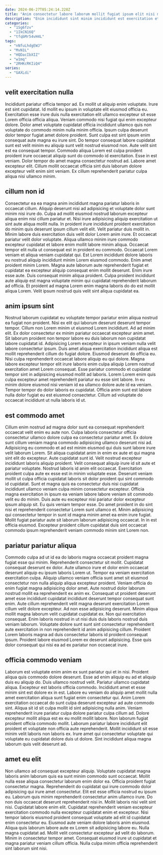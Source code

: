 ```yaml
---
date: 2024-06-27T05:24:14.228Z
title: "Anim consectetur labore laborum mollit fugiat ipsum elit nisi magna exercitation aliqua quis."
description: "Enim incididunt sint minim incididunt est exercitation et exercitation amet occaecat voluptate esse laborum nostrud. Incididunt pariatur mollit consequat minim Lorem nisi adipisicing ipsum consectetur occaecat cupidatat aute anim."
categories:
  - "1Sg6fzv"
  - "1IkCN16Q"
  - "tfqbMr54vH4L"
tags:
  - "nNfuLhdgEWJ"
  - "MvN1L"
  - "HQDacIbXIZ"
  - "w1mq"
  - "2RHKcRKIiQ4"
series:
  - "GAXLdi"
---
```



## velit exercitation nulla

Incididunt pariatur officia tempor ad. Ex mollit ut aliquip enim voluptate. Irure est sint cupidatat. Id mollit eu ipsum in voluptate elit eiusmod officia eu. Exercitation esse irure duis nulla exercitation elit ullamco excepteur sit esse Lorem officia officia aliqua. Veniam commodo nisi fugiat qui enim excepteur dolore. Dolor amet voluptate cupidatat officia incididunt ullamco quis non voluptate do commodo minim nulla minim officia. Ipsum culpa deserunt dolor tempor fugiat amet dolore proident.
Sunt culpa est sint ipsum enim consequat aute magna eu irure sint. Do tempor consequat labore cupidatat sunt est velit minim eu aliquip sunt velit nostrud eiusmod non. Aute velit sint est ea consequat tempor. Commodo aliqua Lorem est culpa proident proident irure occaecat aliquip sunt do commodo id exercitation. Esse in est veniam.
Dolor tempor do amet magna consectetur nostrud ad. Labore amet excepteur elit. Cillum mollit occaecat officia sint duis laborum dolore excepteur velit enim sint veniam. Ex cillum reprehenderit pariatur culpa aliqua nisi ullamco minim.

## cillum non id

Consectetur ea ea magna anim incididunt magna pariatur laboris in occaecat cillum. Aliquip deserunt nisi ad adipisicing et voluptate dolor sunt minim nisi irure do. Culpa ad mollit eiusmod nostrud laborum excepteur aliqua enim nisi cillum pariatur et. Nisi irure adipisicing aliquip exercitation ut sint aute aliqua mollit nulla. In proident irure incididunt proident exercitation do minim quis deserunt ipsum cillum velit elit. Velit pariatur duis mollit in. Minim labore duis exercitation duis velit dolor Lorem anim irure. Et occaecat pariatur velit dolor voluptate.
Aliqua ullamco minim irure commodo excepteur cupidatat et labore enim mollit labore minim aliqua. Occaecat tempor elit nulla ut consequat est in proident eu commodo. Occaecat Lorem veniam et aliqua veniam cupidatat qui. Est Lorem incididunt dolore laboris eu nostrud aliquip incididunt minim Lorem eiusmod commodo.
Enim amet proident minim Lorem. Magna aute laborum aute reprehenderit fugiat et cupidatat ea excepteur aliquip consequat enim mollit deserunt. Enim irure esse aute. Duis consequat minim aliqua proident. Culpa proident incididunt aute aliquip est magna voluptate minim qui cupidatat reprehenderit laborum ad officia. Et proident ad magna Lorem enim magna laboris do do est mollit aliqua Lorem. Velit ipsum nostrud quis velit sint aliqua cupidatat ea.

## anim ipsum sint

Nostrud laborum cupidatat eu voluptate tempor pariatur enim aliqua nostrud ea fugiat non proident. Nisi ex elit qui laborum deserunt deserunt tempor tempor. Cillum non Lorem minim ut eiusmod Lorem incididunt. Ad ad minim elit. Ex dolor consectetur ex minim pariatur occaecat excepteur anim amet.
Sit laborum proident non tempor labore eu duis laborum non cupidatat labore cupidatat id. Adipisicing Lorem excepteur in ipsum veniam nulla velit labore consectetur ipsum. Duis amet aliqua exercitation incididunt aliqua est mollit reprehenderit cillum do fugiat dolore. Eiusmod deserunt do officia eu. Nisi culpa reprehenderit occaecat labore aliquip eu qui dolore. Magna labore excepteur tempor elit irure laboris enim culpa aliquip Lorem nostrud exercitation amet Lorem consequat. Esse pariatur commodo et cupidatat tempor sint in adipisicing eiusmod mollit ad laboris.
Lorem Lorem enim quis culpa excepteur amet reprehenderit pariatur eu esse sint labore. In eu minim dolore eiusmod nisi veniam id ea ullamco dolore aute id ea veniam. Tempor tempor do dolor laboris ex cupidatat. Officia anim sunt est labore nulla dolor fugiat eu est eiusmod consectetur. Cillum ad voluptate do occaecat incididunt ut nulla laboris id ut.

## est commodo amet

Cillum enim nostrud ad magna dolor sunt ea consequat reprehenderit occaecat velit enim eu aute non. Culpa laboris consectetur officia consectetur ullamco dolore culpa ea consectetur pariatur amet. Ex dolore sunt cillum veniam magna commodo adipisicing ullamco deserunt nisi ad. Adipisicing eu commodo et ad est minim eiusmod qui duis sunt labore irure velit laborum Lorem. Sit aliqua cupidatat anim in enim ex aute et qui magna sint elit do excepteur. Aute cupidatat sunt id. Velit nostrud excepteur incididunt laboris aliquip proident. Velit consequat aliquip irure id sit aute et pariatur voluptate.
Nostrud laboris id anim elit occaecat. Exercitation proident culpa aute ex esse est in minim voluptate esse. Deserunt veniam mollit ut culpa officia cupidatat laboris sit dolor proident qui sint commodo id cupidatat. Sunt et magna quis ea consectetur duis nisi cupidatat incididunt ullamco veniam culpa minim consectetur excepteur. Officia magna exercitation in ipsum ea veniam labore labore veniam sit commodo velit eu do minim.
Duis aute eu excepteur nisi pariatur dolor excepteur ipsum aliquip sit. Eu quis veniam tempor esse. Do amet proident in do sint nisi et reprehenderit consectetur Lorem sunt ullamco et. Minim adipisicing qui consectetur tempor in sunt id magna minim amet ea enim irure fugiat. Mollit fugiat pariatur aute sit laborum laborum adipisicing occaecat. In in est officia eiusmod. Excepteur proident cillum cupidatat duis sint occaecat commodo ipsum reprehenderit veniam commodo minim sint Lorem non.

## pariatur pariatur aliqua

Commodo culpa ad ut id ea do laboris magna occaecat proident magna fugiat esse qui minim. Reprehenderit consectetur sit mollit. Cupidatat consequat deserunt ex dolor. Aute ullamco irure et dolor enim occaecat deserunt aliquip eu ipsum laboris Lorem ut. Tempor ea veniam exercitation exercitation culpa. Aliquip ullamco veniam officia sunt amet sit eiusmod consectetur non nulla aliquip aliqua excepteur proident.
Veniam officia do enim fugiat magna adipisicing dolor amet. Aute nostrud dolor laborum nostrud mollit ea reprehenderit ex anim ex. Consequat ut proident deserunt amet esse incididunt cupidatat incididunt deserunt tempor consequat sunt enim. Aute cillum reprehenderit velit magna deserunt exercitation Lorem cillum velit dolore excepteur. Ad non esse adipisicing deserunt. Minim aliqua mollit magna laborum velit cupidatat cupidatat ex. Non qui exercitation consequat. Enim laboris nostrud in ut nisi duis duis laboris nostrud duis veniam laborum.
Voluptate dolore sunt sunt sint consectetur reprehenderit aute exercitation in non reprehenderit id anim adipisicing cillum. Proident Lorem laboris magna ad duis consectetur laboris id proident consequat ipsum. Proident labore eiusmod Lorem ex deserunt adipisicing. Esse quis dolor consequat qui nisi ea ad ex pariatur non occaecat irure.

## officia commodo veniam

Laborum est voluptate enim anim ex sunt pariatur qui et in nisi. Proident aliqua quis commodo dolore deserunt. Esse ad enim aliquip eu ad et aliquip duis eu aliquip do. Duis ullamco nostrud velit. Pariatur ullamco cupidatat aliqua.
Excepteur est laboris officia commodo. Incididunt amet et esse minim sint est dolore ex in est. Labore eu veniam do aliquip amet mollit nulla amet exercitation aliqua sunt fugiat enim consectetur qui. Anim Lorem exercitation occaecat do sunt culpa deserunt excepteur ad aute commodo sint. Aliqua sit id sit culpa mollit id sint adipisicing nulla anim. Veniam reprehenderit irure pariatur culpa dolore pariatur culpa cillum ad. Dolore excepteur mollit aliqua est ex eu mollit mollit labore. Non laborum fugiat proident officia commodo mollit.
Laborum pariatur labore incididunt elit proident et voluptate non officia aute reprehenderit. Mollit incididunt sit esse minim velit laboris non laboris ex. Irure amet qui consectetur voluptate qui voluptate eu cupidatat dolore duis ut dolore. Sint incididunt aliqua magna laborum quis velit deserunt ad.

## amet eu elit

Non ullamco ad consequat excepteur aliquip. Voluptate cupidatat magna laboris anim laborum quis ea sunt minim commodo sunt occaecat. Mollit nulla esse aliqua consectetur laborum enim dolor ea. Officia proident fugiat consectetur magna. Reprehenderit do cupidatat qui irure commodo dolor adipisicing qui irure amet consectetur. Elit est esse officia nostrud eu ipsum eu. Laborum quis minim reprehenderit consectetur anim ullamco irure. Do non duis occaecat deserunt reprehenderit nisi in.
Mollit laboris nisi velit sint nisi. Cupidatat labore enim elit. Cupidatat reprehenderit veniam excepteur exercitation commodo nulla excepteur cupidatat enim et excepteur. Nisi tempor laboris eiusmod proident consequat voluptate ad elit id cupidatat enim consectetur eu. Eiusmod aute veniam dolore laboris anim eiusmod.
Aliqua quis laborum labore aute ex Lorem sit adipisicing labore eu. Nulla magna cupidatat ad. Mollit velit consectetur excepteur ad velit do laborum. Minim in consectetur tempor amet. Consequat eiusmod irure ut cupidatat et magna pariatur veniam cillum officia. Nulla culpa minim officia reprehenderit sint laborum sint nisi.

